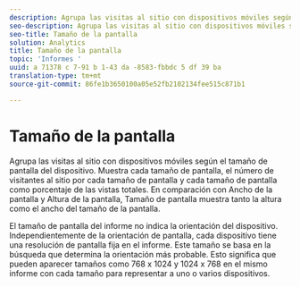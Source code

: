 ```yaml
---
description: Agrupa las visitas al sitio con dispositivos móviles según el tamaño de pantalla del dispositivo. Muestra cada tamaño de pantalla, el número de visitantes al sitio por cada tamaño de pantalla y cada tamaño de pantalla como porcentaje de las vistas totales. En comparación con Ancho de la pantalla y Altura de la pantalla, Tamaño de pantalla muestra tanto la altura como el ancho del tamaño de la pantalla.
seo-description: Agrupa las visitas al sitio con dispositivos móviles según el tamaño de pantalla del dispositivo. Muestra cada tamaño de pantalla, el número de visitantes al sitio por cada tamaño de pantalla y cada tamaño de pantalla como porcentaje de las vistas totales. En comparación con Ancho de la pantalla y Altura de la pantalla, Tamaño de pantalla muestra tanto la altura como el ancho del tamaño de la pantalla.
seo-title: Tamaño de la pantalla
solution: Analytics
title: Tamaño de la pantalla
topic: 'Informes '
uuid: a 71378 c 7-91 b 1-43 da -8583-fbbdc 5 df 39 ba
translation-type: tm+mt
source-git-commit: 86fe1b3650100a05e52fb2102134fee515c871b1

---
```



# Tamaño de la pantalla

Agrupa las visitas al sitio con dispositivos móviles según el tamaño de pantalla del dispositivo. Muestra cada tamaño de pantalla, el número de visitantes al sitio por cada tamaño de pantalla y cada tamaño de pantalla como porcentaje de las vistas totales. En comparación con Ancho de la pantalla y Altura de la pantalla, Tamaño de pantalla muestra tanto la altura como el ancho del tamaño de la pantalla.

El tamaño de pantalla del informe no indica la orientación del dispositivo. Independientemente de la orientación de pantalla, cada dispositivo tiene una resolución de pantalla fija en el informe. Este tamaño se basa en la búsqueda que determina la orientación más probable. Esto significa que pueden aparecer tamaños como 768 x 1024 y 1024 x 768 en el mismo informe con cada tamaño para representar a uno o varios dispositivos.
